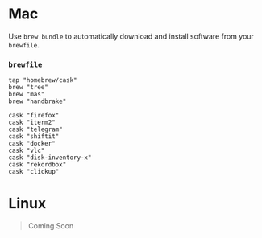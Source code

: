 # Mac

Use `brew bundle` to automatically download and install software from your `brewfile`.

### `brewfile`
```
tap "homebrew/cask"
brew "tree"
brew "mas"
brew "handbrake"

cask "firefox"
cask "iterm2"
cask "telegram"
cask "shiftit"
cask "docker"
cask "vlc"
cask "disk-inventory-x"
cask "rekordbox"
cask "clickup"
```

# Linux

> Coming Soon
